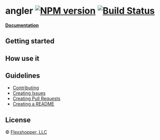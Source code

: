 # angler [![NPM version][npm-image]][npm-url] [![Build Status][travis-image]][travis-url]
> 

#### [Documentation](https://flexshopper.github.io/kraken-docs/#angler)

## Getting started

## How use it

## Guidelines

- [Contributing](https://flexshopper.github.io/kraken-docs/#how-to-contribute-to-flexshopper)
- [Creating Issues](https://flexshopper.github.io/kraken-docs/#github-issue-layout-proposal)
- [Creating Pull Requests](https://flexshopper.github.io/kraken-docs/#pull-requests-pr)
- [Creating a README](https://flexshopper.github.io/kraken-docs/#readme-file)

## License

 © [Flexshopper, LLC](www.flexshopper.com)

[npm-image]: https://badge.fury.io/js/angler.svg
[npm-url]: https://npmjs.org/package/angler
[travis-image]: https://travis-ci.com/flexshopper/angler.svg?branch=master
[travis-url]: https://travis-ci.com/flexshopper/angler
